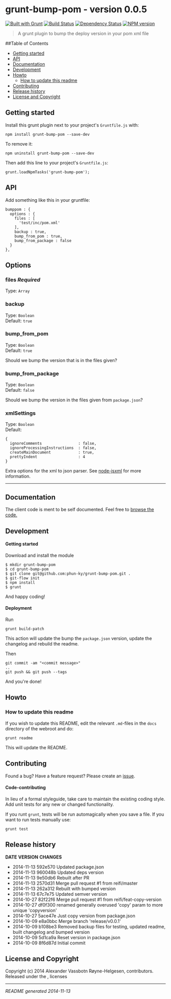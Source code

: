 # grunt-bump-pom - version 0.0.5
[![Built with Grunt](https://cdn.gruntjs.com/builtwith.png)](http://gruntjs.com/)
[![Build Status](https://travis-ci.org/phun-ky/grunt-bump-pom.png)](https://travis-ci.org/phun-ky/grunt-bump-pom)
[![Dependency Status](https://gemnasium.com/phun-ky/grunt-bump-pom.png)](https://gemnasium.com/phun-ky/grunt-bump-pom)
[![NPM version](https://badge.fury.io/js/grunt-bump-pom.png)](http://badge.fury.io/js/grunt-bump-pom)

> A grunt plugin to bump the deploy version in your pom xml file

##Table of Contents
* [Getting started](#getting-started)
* [API](#api)
* [Documentation](#documentation)
* [Development](#development)
* [Howto](#howto)
  * [How to update this readme](#how-to-update-this-readme)
* [Contributing](#contributing)
* [Release history](#release-history)
* [License and Copyright](#license-and-copyright)


## Getting started
Install this grunt plugin next to your project's `Gruntfile.js` with:

    npm install grunt-bump-pom --save-dev

To remove it:

    npm uninstall grunt-bump-pom --save-dev

Then add this line to your project's `Gruntfile.js`:

    grunt.loadNpmTasks('grunt-bump-pom');


## API
Add something like this in your gruntfile:

    bumppom : {
      options : {
        files : [
          'test/inc/pom.xml'
        ],
        backup : true,
        bump_from_pom : true,
        bump_from_package : false
      }
    },

## Options

### files *Required*

Type: `Array`  

### backup

Type: `Boolean`  
Default: `true`  

### bump_from_pom

Type: `Boolean`  
Default: `true`  

Should we bump the version that is in the files given?

### bump_from_package

Type: `Boolean`  
Default: `false`  

Should we bump the version in the files given from `package.json`?

### xmlSettings

Type: `Boolean`  
Default: 

    {
      ignoreComments                : false,
      ignoreProcessingInstructions  : false,
      createMainDocument            : true,
      prettyIndent                  : 4
    }

Extra options for the xml to json parser. See [node-jsxml](https://npmjs.org/package/node-jsxml/) for more information.
___________


## Documentation
The client code is ment to be self documented. Feel free to [browse the code.](https://github.com/phun-ky/grunt-bump-pom)


## Development
#### Getting started

Download and install the module

    $ mkdir grunt-bump-pom
    $ cd grunt-bump-pom
    $ git clone git@github.com:phun-ky/grunt-bump-pom.git .
    $ git-flow init
    $ npm install
    $ grunt

And happy coding!

#### Deployment

Run

    grunt build-patch

This action will update the bump the `package.json` version, update the changelog and rebuild the readme.

Then

    git commit -am "<commit message>"
    ..
    git push && git push --tags

And you're done!


## Howto
### How to update this readme
If you wish to update this README, edit the relevant `.md`-files in the `docs` directory of the webroot and do:

    grunt readme

This will update the README.


## Contributing
Found a bug? Have a feature request? Please create an [issue](https://github.com/phun-ky/grunt-bump-pom/issues).

#### Code-contributing

In lieu of a formal styleguide, take care to maintain the existing coding style. Add unit tests for any new or changed functionality.

If you runt `grunt`, tests will be run automagically when you save a file. If you want to run tests manually use:

    grunt test


## Release history
**DATE**       **VERSION**   **CHANGES**                                                          
* 2014-11-13   592e570       Updated package.json                                                 
* 2014-11-13   960048b       Updated deps version                                                 
* 2014-11-13   9e50db6       Rebuilt after PR                                                     
* 2014-11-13   2570d31       Merge pull request #1 from reifi/master                              
* 2014-11-13   262a312       Rebuilt with bumped version                                          
* 2014-11-13   67c7e75       Updated semver version                                               
* 2014-10-27   82f22f6       Merge pull request #1 from reifi/feat-copy-version                   
* 2014-10-27   df0f300       renamed generally overused 'copy' param to more unique 'copyversion' 
* 2014-10-27   5ace47e       Just copy version from package.json                                  
* 2014-10-09   e8a0bbc       Merge branch 'release/v0.0.1'                                        
* 2014-10-09   b108be3       Removed backup files for testing, updated readme, built changelog and
                             bumped version                                                       
* 2014-10-09   5d1ca9a       Reset version in package.json                                        
* 2014-10-09   8f6d87d       Initial commit                                                       

## License and Copyright
Copyright (c) 2014 Alexander Vassbotn Røyne-Helgesen, contributors.  
Released under the ,  licenses


---
_README generated 2014-11-13_